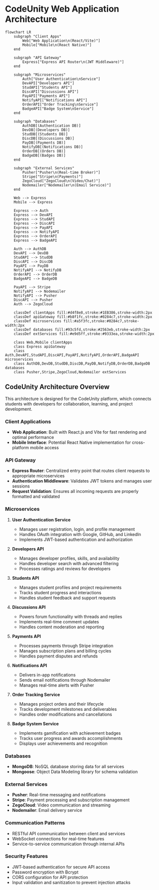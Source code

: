 # CodeUnity Web Application Architecture

```mermaid
flowchart LR
    subgraph "Client Apps"
        Web["Web Application\n(React/Vite)"]
        Mobile["Mobile\n(React Native)"]
    end

    subgraph "API Gateway"
        Express["Express API Router\n(JWT Middleware)"]
    end

    subgraph "Microservices"
        Auth["User Authentication\nService"]
        DevAPI["Developers API"]
        StudAPI["Students API"]
        DiscAPI["Discussions API"]
        PayAPI["Payments API"]
        NotifyAPI["Notifications API"]
        OrderAPI["Order Tracking\nService"]
        BadgeAPI["Badge System\nService"]
    end

    subgraph "Databases"
        AuthDB[(Authentication DB)]
        DevDB[(Developers DB)]
        StudDB[(Students DB)]
        DiscDB[(Discussions DB)]
        PayDB[(Payments DB)]
        NotifyDB[(Notifications DB)]
        OrderDB[(Orders DB)]
        BadgeDB[(Badges DB)]
    end

    subgraph "External Services"
        Pusher["Pusher\n(Real-time Broker)"]
        Stripe["Stripe\n(Payments)"]
        ZegoCloud["ZegoCloud\n(Video/Chat)"]
        Nodemailer["Nodemailer\n(Email Service)"]
    end

    Web --> Express
    Mobile --> Express
    
    Express --> Auth
    Express --> DevAPI
    Express --> StudAPI
    Express --> DiscAPI
    Express --> PayAPI
    Express --> NotifyAPI
    Express --> OrderAPI
    Express --> BadgeAPI
    
    Auth --> AuthDB
    DevAPI --> DevDB
    StudAPI --> StudDB
    DiscAPI --> DiscDB
    PayAPI --> PayDB
    NotifyAPI --> NotifyDB
    OrderAPI --> OrderDB
    BadgeAPI --> BadgeDB
    
    PayAPI --> Stripe
    NotifyAPI --> Nodemailer
    NotifyAPI --> Pusher
    DiscAPI --> Pusher
    Auth --> ZegoCloud
    
    classDef clientApps fill:#d4f8e8,stroke:#1EB386,stroke-width:2px
    classDef apiGateway fill:#b8f1fc,stroke:#0284c7,stroke-width:2px
    classDef microservices fill:#a5f3fc,stroke:#0284c7,stroke-width:2px
    classDef databases fill:#93c5fd,stroke:#2563eb,stroke-width:2px
    classDef extServices fill:#e9d5ff,stroke:#9333ea,stroke-width:2px
    
    class Web,Mobile clientApps
    class Express apiGateway
    class Auth,DevAPI,StudAPI,DiscAPI,PayAPI,NotifyAPI,OrderAPI,BadgeAPI microservices
    class AuthDB,DevDB,StudDB,DiscDB,PayDB,NotifyDB,OrderDB,BadgeDB databases
    class Pusher,Stripe,ZegoCloud,Nodemailer extServices
```

## CodeUnity Architecture Overview

This architecture is designed for the CodeUnity platform, which connects students with developers for collaboration, learning, and project development.

### Client Applications
- **Web Application**: Built with React.js and Vite for fast rendering and optimal performance
- **Mobile Interface**: Potential React Native implementation for cross-platform mobile access

### API Gateway
- **Express Router**: Centralized entry point that routes client requests to appropriate microservices
- **Authentication Middleware**: Validates JWT tokens and manages user sessions
- **Request Validation**: Ensures all incoming requests are properly formatted and validated

### Microservices

1. **User Authentication Service**
   - Manages user registration, login, and profile management
   - Handles OAuth integration with Google, GitHub, and LinkedIn
   - Implements JWT-based authentication and authorization

2. **Developers API**
   - Manages developer profiles, skills, and availability
   - Handles developer search with advanced filtering
   - Processes ratings and reviews for developers

3. **Students API**
   - Manages student profiles and project requirements
   - Tracks student progress and interactions
   - Handles student feedback and support requests

4. **Discussions API**
   - Powers forum functionality with threads and replies
   - Implements real-time comment updates
   - Handles content moderation and reporting

5. **Payments API**
   - Processes payments through Stripe integration
   - Manages subscription plans and billing cycles
   - Handles payment disputes and refunds

6. **Notifications API**
   - Delivers in-app notifications
   - Sends email notifications through Nodemailer
   - Manages real-time alerts with Pusher

7. **Order Tracking Service**
   - Manages project orders and their lifecycle
   - Tracks development milestones and deliverables
   - Handles order modifications and cancellations

8. **Badge System Service**
   - Implements gamification with achievement badges
   - Tracks user progress and awards accomplishments
   - Displays user achievements and recognition

### Databases
- **MongoDB**: NoSQL database storing data for all services
- **Mongoose**: Object Data Modeling library for schema validation

### External Services
- **Pusher**: Real-time messaging and notifications
- **Stripe**: Payment processing and subscription management
- **ZegoCloud**: Video communication and streaming
- **Nodemailer**: Email delivery service

### Communication Patterns
- RESTful API communication between client and services
- WebSocket connections for real-time features
- Service-to-service communication through internal APIs

### Security Features
- JWT-based authentication for secure API access
- Password encryption with Bcrypt
- CORS configuration for API protection
- Input validation and sanitization to prevent injection attacks 